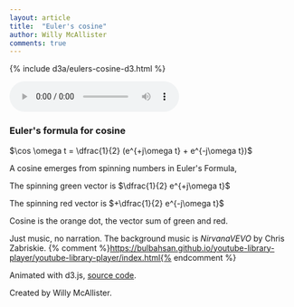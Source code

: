 ```yaml
---
layout: article
title:  "Euler's cosine"
author: Willy McAllister
comments: true
---
```


{% include d3a/eulers-cosine-d3.html %} 

<audio src="https://www.youtube.com/audiolibrary_download?vid=4ce80a47a63a7fa1" controls loop></audio>  

### Euler's formula for cosine

$\cos \omega t = \dfrac{1}{2} (e^{+j\omega t} + e^{-j\omega t})$

A cosine emerges from spinning numbers in Euler's Formula, 

The spinning green vector is $\dfrac{1}{2} e^{+j\omega t}$ 

The spinning red vector is $+\dfrac{1}{2} e^{-j\omega t}$  

Cosine is the orange dot, the vector sum of green and red.

Just music, no narration. The background music is *NirvanaVEVO* by Chris Zabriskie. {% comment %}https://bulbahsan.github.io/youtube-library-player/youtube-library-player/index.html{% endcomment %}

Animated with d3.js, [source code](https://github.com/willymcallister/spinningnumbers/tree/master/_articles/eulers-cosine-d3.html).

Created by Willy McAllister.
